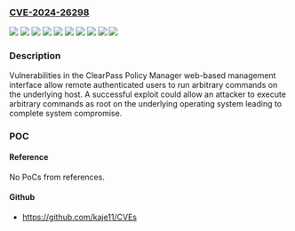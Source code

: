 ### [CVE-2024-26298](https://cve.mitre.org/cgi-bin/cvename.cgi?name=CVE-2024-26298)
![](https://img.shields.io/static/v1?label=Product&message=Aruba%20ClearPass%20Policy%20Manager&color=blue)
![](https://img.shields.io/static/v1?label=Version&message=6.10.0%20&color=brightgreen)
![](https://img.shields.io/static/v1?label=Version&message=6.11.0%20&color=brightgreen)
![](https://img.shields.io/static/v1?label=Version&message=6.12.0%20&color=brightgreen)
![](https://img.shields.io/static/v1?label=Version&message=6.9.0%20&color=brightgreen)
![](https://img.shields.io/static/v1?label=Version&message=ClearPass%20Policy%20Manager%206.10.x%3A%20ClearPass%206.10.8%20Hotfix%20Q4%202023%20for%20Security%20issues%20and%20below%20&color=brightgreen)
![](https://img.shields.io/static/v1?label=Version&message=ClearPass%20Policy%20Manager%206.11.x%3A%206.11.6%20and%20below%20&color=brightgreen)
![](https://img.shields.io/static/v1?label=Version&message=ClearPass%20Policy%20Manager%206.12.x%3A%206.12.0%20&color=brightgreen)
![](https://img.shields.io/static/v1?label=Version&message=ClearPass%20Policy%20Manager%206.9.x%3A%20ClearPass%206.9.13%20Hotfix%20Q4%202023%20for%20Security%20issues%20and%20below%20&color=brightgreen)
![](https://img.shields.io/static/v1?label=Vulnerability&message=n%2Fa&color=blue)

### Description

Vulnerabilities in the ClearPass Policy Manager web-based management interface allow remote authenticated users to run arbitrary commands on the underlying host. A successful exploit could allow an attacker to execute arbitrary commands as root on the underlying operating system leading to complete system compromise.

### POC

#### Reference
No PoCs from references.

#### Github
- https://github.com/kaje11/CVEs


